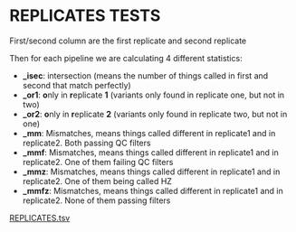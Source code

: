 # REPLICATES TESTS

First/second column are the first replicate and second replicate

Then for each pipeline we are calculating 4 different statistics:
* **_isec**: intersection (means the number of things called in first and second that match perfectly)
* **_or1**: **o**nly in **r**eplicate **1** (variants only found in replicate one, but not in two)
* **_or2**: **o**nly in **r**eplicate **2** (variants only found in replicate two, but not in one)
* **_mm**: Mismatches, means things called different in replicate1 and in replicate2. Both passing QC filters
* **_mmf**: Mismatches, means things called different in replicate1 and in replicate2. One of them failing QC filters
* **_mmz**: Mismatches, means things called different in replicate1 and in replicate2. One of them being called HZ
* **_mmfz**: Mismatches, means things called different in replicate1 and in replicate2. None of them passing filters

[REPLICATES.tsv](./REPLICATES.tsv)
